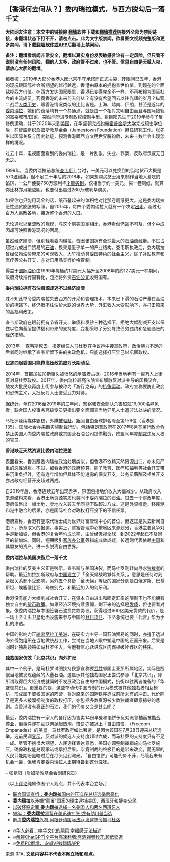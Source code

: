  <!-- 面包屑导航 --> <h2>【香港何去何从？】委内瑞拉模式，与西方脱勾后一落千丈</h2> <p class="notice"><b>大陆网友注意：本文中的链接除 <a href="https://github.com/bannedbook/fanqiang" >翻墙</a>软件下载和<a href="https://github.com/killgcd/justmysocks/blob/master/README.md">翻墙推荐</a>链接外全部为禁网链接，未翻墙状态下打不开，请勿点击。此为文字版禁闻，欲看图文视频完整版和更多禁闻，请下载<a href="https://github.com/bannedbook/fanqiang">翻墙软件或APP</a>后翻墙上禁闻网。</p><p>备注：翻墙看新闻非常安全，翻墙以真实身份发表敏感言论有一定风险，但只看不说则没有任何风险，翻的人太多，政府管不过来，也不管。信息自由是天赋人权，请放心大胆的翻墙。</b></p>  <div class="entry"> <p> </p> <p>编者按：2019年大部分<a href="https://www.bannedbook.org/bnews/tag/%e9%a6%99%e6%b8%af/" class="st_tag internal_tag" rel="tag" title="标签 香港 下的日志">香港</a>人因北京不守承诺而正式决裂，转眼间已五年，香港的现况跟国际社会所期望的越行越远，香港由原本的拥抱普世价值，到现在的全面敌视西方价值。在西方发达国家眼里，香港已变得完全不一样，不再被视为国际社会的主流成员。究竟香港的未来何去何从？有没有希望回去以往光辉的岁月？纵观二战后<span class='wp_keywordlink'><a href="https://www.bannedbook.org/forum3/topic1750.html" title="考古学禁区-被掩藏的人类历史" target="_blank">人类历史</a></span>，跟香港情况类似的比比皆是。上海、越南、伊朗，甚至是近年的<a href="https://www.bannedbook.org/bnews/tag/%e5%a7%94%e5%86%85%e7%91%9e%e6%8b%89/" class="st_tag internal_tag" rel="tag" title="标签 委内瑞拉 下的日志">委内瑞拉</a>，她们的衰落均有一个共通点，就是由一个相对文明自由而且与国际接轨的富裕城市/国家，突然间堕进专制政权控制手里。张昆阳先生于2019年参与了反修例运动，并于2020年来到<a href="https://www.bannedbook.org/bnews/tag/%e7%be%8e%e5%9b%bd/" class="st_tag internal_tag" rel="tag" title="标签 美国 下的日志">美国</a>，在华盛顿完成<a href="https://zh.wikipedia.org/wiki/%E7%BA%A6%E7%BF%B0%E6%96%AF%C2%B7%E9%9C%8D%E6%99%AE%E9%87%91%E6%96%AF%E5%A4%A7%E5%AD%A6">约翰霍普金斯大学</a>完成硕士学位后，在智库组织詹姆斯敦基金会（Jamestown Foundation）担任研究工作。张先生以国际关系与历史轨迹，预测香港跟西方文明世界脱钩后，未来十数年会出现怎样的境况。</p> <p>过去十年，电视画面看到的委内瑞拉，是一片乱象，失业、罪案、反政府示威无日无之。</p> <p>1999年，当委内瑞拉前总统<a href="https://www.bannedbook.org/bnews/tag/%e6%9f%a5%e9%9f%a6%e6%96%af/" class="st_tag internal_tag" rel="tag" title="标签 查韦斯 下的日志">查韦斯</a>上台时，一美元可以兑换到的当地货币大概是570<a href="https://www.federalreserve.gov/releases/g5/19990401/">玻利华</a>，但不足二十年后的2018年，如果想购买芝士用来制作当地人爱吃的馅饼，一公斤便要750万玻利华<a href="https://www.bbc.com/news/world-latin-america-45246409">才能买到</a>，仅相当于约一美元。买一卷厕纸，就算你比林郑月娥<a href="https://www.bbc.com/zhongwen/trad/chinese-news-38727836">聪明</a>，也要付出超过260万玻利华购买。</p> <p>如果你也只能用现金的话，纸币叠起来的体积绝对比那卷厕纸更大。这是委内瑞拉恶性通货膨胀的写照。自2015年，每四个委内瑞拉人就有一个决定<a href="https://unric.org/en/far-from-the-headlines-one-in-four-venezuelans-have-left-the-country/">出走</a>，超过七百万人离散各地，接近整个香港的人口。</p> <p>无论通胀以至流散的规模，与这个南美国家相比，香港看似仍遥不可及，但个中成因却可映照香港现况的困局。</p> <p>虽然经济崩溃，但别轻看委内瑞拉，皆因该国拥有全球最大的<a href="https://www.opec.org/opec_web/en/data_graphs/330.htm">石油蕴藏量</a>。不过占超过九成出口贸易的<a href="https://www.bannedbook.org/bnews/tag/%E7%9F%B3%E6%B2%B9/" class="st_tag internal_tag" rel="tag" title="标签 石油 下的日志">石油</a>，换来是近乎单一的产业结构。查韦斯执政后，委内瑞拉曾经仗赖油价带来的可观收入，大举推动具委国特色的社会主义，除了补贴教育和医疗等公共开支，亦对日用品实行价格管制。</p>  <p>得益于<a href="https://www.eia.gov/dnav/pet/hist/LeafHandler.ashx?n=PET&amp;s=F000000__3&amp;f=M">国际油价</a>由1999年每桶约12美元大幅升至2008年的约127美元一桶期间，政府持续推行国有化，包括将外资<a href="https://www.bannedbook.org/bnews/tag/%e7%9f%b3%e6%b2%b9%e5%85%ac%e5%8f%b8/" class="st_tag internal_tag" rel="tag" title="标签 石油公司 下的日志">石油公司</a>收归国有。</p> <p><strong>委内瑞拉拥有石油资源却逃不过经济崩溃</strong></p> <p>殊不知此举令委内瑞拉失去西方的开采和管理技术，本来已下滑的石油产量在高油价的掩饰下，终仍抵不住油价大跌的世界大势，外汇收入大受影响下，亦打击原来的高福利政策。</p> <p>查韦斯政府在眼前拥有节省开支、举债和发钞三种选择下，拒绝大幅削减开支以保住以往向基层提供福利带来的支持度，变相采取了分别导致债务违约和急剧通胀的经济措施。</p> <p>2013年， 查韦斯死去，指定继任人<a href="https://www.bannedbook.org/bnews/tag/%E9%A9%AC%E6%9D%9C%E7%BD%97/" class="st_tag internal_tag" rel="tag" title="标签 马杜罗 下的日志">马杜罗</a>在争议声中<a href="https://www.washingtonpost.com/world/hugo-chavez-heir-nicolas-maduro-leads-in-polls-ahead-of-vote/2013/04/14/334cd2ba-a54b-11e2-9e1c-bb0fb0c2edd9_story.html">接掌政府</a>，政治魅力不足的后者同时继承了查韦斯留下来的执政危机，只能选择打压异己以巩固政权。</p> <p><strong>民怨四起委国只能靠高压政策应对长期动乱</strong></p> <p>2014年，首都加拉加斯街头被愤怒的示威者占据。2016年当地再有一百万人<a href="http://edition.cnn.com/2016/09/01/americas/venezuela-protests/index.html">上街</a>反对马杜罗政权。2017年，委内瑞拉最高法院宣布解散反对派主导的国民议会，触发大批民众再度上街参与被称为「游行之母」的<a href="https://www.voanews.com/a/thousands-venezuelans-demonstrate-caracas-streets/3817432.html">抗争运动</a>。政府宣称要防止政变和恐怖主义，大批反对人士遭受武力对待。</p>  <p><a href="https://www.hrw.org/world-report/2022/country-chapters/venezuela">据统计</a>，单在2016至2019年的三年间，警察和安全部队杀害超过19,000名异见者，联合国人权事务高级专员更指出要全面调查当地异见人士遭非法处决的情况。</p> <p>马杜罗延续媒体霸权，外媒<a href="https://www.dw.com/zh-hant/%E5%A7%94%E5%85%A7%E7%91%9E%E6%8B%89%E7%B8%BD%E7%B5%B1%E6%8C%87%E8%B2%ACdw%E6%98%AF-%E7%B4%8D%E7%B2%B9%E5%AA%92%E9%AB%94/a-68452749">被驱赶</a>，<span class='wp_keywordlink_affiliate'><a href="https://www.bannedbook.org/" title="新闻">新闻</a></span>自由全球排名降至第156位（香港是135）。国际社会亦果断实施制裁行动，包括特朗普政府在2017年8月签署<a href="chrome-extension://efaidnbmnnnibpcajpcglclefindmkaj/https://ofac.treasury.gov/media/5476/download?inline">行政命令</a>禁止美国人向委内瑞拉政府或其国营石油公司提供融资，欧盟同年亦<a href="https://www.consilium.europa.eu/en/policies/venezuela/">制裁</a>违反人权的官员。</p> <p><strong>香港缺乏天然资源比委内瑞拉更差</strong></p> <p>表面看来，香港跟委内瑞拉政治处境类似，但香港不依赖天然资源出口，亦未见严重的恶性通胀。不过，细看香港的<a href="http://www.rfa.org/cantonese/news/htm/hk-salary-02142024090926.html?encoding=simplified">政府预算</a>，除了教育、医疗和福利等社会开支带来沉重负担外，还有连年增加但具体不能透露的保安开支，公务员薪酬及相关开支亦占政府经营开支超过两成。</p> <p>自2019年后，香港连续五年出现赤字，原因包括地价收入大幅减少。从政府收入来源结构来看，香港土地资源实质也类同于委内瑞拉的石油。过去一个财政年度，港府仅售出一幅土地，卖地收入较去年同期下跌超过八成。这是外资撤走、移民潮和港中融合的后果，亦是国际社会对政权打压投下的不信任票。</p> <p>港府宣称，香港有望取代瑞士成为世界财富管理中心的首位，但这正是失去新闻自由下，断章取义的报道。事实上，财富管理中心按地区来源划分，香港主要竞争对手是新加坡，但香港的<a href="http://www.bcg.com/publications/2023/global-wealth-report-resetting-the-course">复合年均成长率</a>，由曾经傲视全球，到2022年起已不及同区的新加坡。同时，短期吸引<a href="https://www.rfa.org/cantonese/commentaries/po/com-03062023083338.html?encoding=simplified">家族办公室</a>等措施成效成疑，长远则代表依赖<span class='wp_keywordlink_affiliate'><a href="https://www.bannedbook.org/" title="中国" target="_blank">中国</a></span>和其盟友的资产，进一步脱离自由世界。</p> <p><strong>委内瑞拉与美国决裂后一落千丈</strong></p>  <p>委内瑞拉的反美主义正是啓示。查韦斯与美国决裂，而马杜罗则转向寻求<a href="https://www.bannedbook.org/bnews/tag/%e7%8b%ac%e8%a3%81%e8%80%85/" class="st_tag internal_tag" rel="tag" title="标签 独裁者 下的日志">独裁者</a>的帮助。最近加拉加斯政府与<a href="https://www.bannedbook.org/bnews/tag/%E4%B8%AD%E5%9B%BD/" class="st_tag internal_tag" rel="tag" title="标签 中国 下的日志">中国</a><a href="https://www.rfa.org/cantonese/news/cn-visit-09132023224032.html?encoding=simplified">建立</a>了「全天候战略夥伴关系」，意思是任何时刻紧密关系都不受影响。另外五个具备「全天候」等级的国家分别是白俄罗斯、巴基斯坦、埃塞俄比亚、乌兹别克、和最近加入的匈牙利。</p> <p>香港没有能力大幅削减社会开支，在资本自由进出和固定汇率的限制下也不能拥有独立自主的<a href="https://www.facebook.com/hkmagovhk/posts/421923978638595/?_rdr">货币政策</a>。如果经济环境持续疲弱，剩下来的选择是<a href="https://www.rfa.org/cantonese/news/htm/hk-debt-02282024004318.html?encoding=simplified">发债</a>，但也要看对象。像委内瑞拉与中国签署石油换贷款协议，获得超过600亿美元贷款的代价，是一场上至让出卫星地面设施来参与中国的<a href="https://www.voachinese.com/a/china-moon-landing-20240615/7657345.html">登月项目</a>、下至总统也要「代言」华为手机的渗透。</p> <p>中国的影响力正<a href="https://www.realinstitutoelcano.org/en/work-document/new-propaganda-the-public-diplomacy-of-the-authoritarian-regimes-in-china-and-venezuela-wp/">输出至拉丁美洲</a>，在硬实力主导一国石油贸易的同时，亦擅于透过海外侨胞组织在当地做统战工作，尝试在当地人眼中塑造中国的正面形象。后果是同时让独裁领袖如马杜罗坐大，令他有信心跃进成区内霸权破坏该区的秩序。</p> <p><strong>独裁国家仿效「北京共识」向外扩张</strong></p> <p>其中一个例子，是马杜罗试图挟持民意宣称要<a href="https://www.wsj.com/world/americas/venezuela-deploys-military-to-oil-rich-guyanas-border-06613730">吞并</a>邻国圭亚那所属地区，实际是觊觎当地被发现蕴藏的大量石油。这显示其他独裁国家正尝试参照「北京共识」，即所谓取得巨大经济成就同时不发展政治自由的中国模式，抗衡以往两者兼备的「华盛顿共识」。更重要的是，这些举动代中国专制的行为模式被其他独裁者相互模仿，形成属于威权国家的阵营，将对原来的国际秩序造成前所未有的冲击。代价除了是更多人被漠视制度的政权打压，亦包括多数资源被少数独裁者肆意掠夺的悲剧。当香港没有真正的石油，我们的代价又会是甚么呢？</p> <p>最近，委内瑞拉有一家人的餐厅因为售卖14份早餐和馅饼予反对派领袖而被<a href="https://www.nytimes.com/2024/06/16/world/americas/venezuela-election-corozo-pando-empanadas.html">勒令停业</a>，但事件却在互联网掀起热潮，馅饼亦被冠上「自由馅饼」（Freedom Empanadas）的美誉。马杜罗政府如此著紧，是因为该国在7月28日迎来总统选举。选前民调<a href="https://www.as-coa.org/articles/poll-tracker-venezuelas-2024-presidential-election">显示</a>，反对派的候选人支持度超过六成，而马杜罗的支持度只有不足一成。尽管不抱很大期望，人民选择表达意愿，美国亦调整制裁措施向马杜罗施压，确保政权能兑现承诺或承担后果。毕竟制裁的终极目的是带来改变，而无辜的人民只能期盼黑暗过后在尽头见到曙光。「自由馅饼」可能代价不菲，尽管我未有机会一尝，但我肯定委内瑞拉人正期待尝到这分滋味。</p> <p>&#8211; 张昆阳（詹姆斯敦基金会副研究员）</p>  <p>（以上<span class='wp_keywordlink_affiliate'><a href="https://www.bannedbook.org/bnews/comments/" title="新闻评论" target="_blank">评论</a></span>纯属作者个人观点，并不代表本台立场。）</p> <!--<div id="taboola-mid-1"></div>--><ul class='op-related-articles' title='相关阅读'> <li><a href='https://www.bannedbook.org/bnews/renquan/20240918/2090108.html' target='_blank'>联合国调查组：<b>委内瑞拉</b>国内的压迫在总统选举后恶化</a></li> <li><a href='https://www.bannedbook.org/bnews/worldnews/20240915/2089063.html' target='_blank'><b>委内瑞拉</b>以涉嫌“颠覆”国家的理由逮捕美国、西班牙和捷克公民</a></li> <li><a href='https://www.bannedbook.org/bnews/worldnews/usa/20240915/2088823.html' target='_blank'>以破坏稳定罪 <b>委内瑞拉</b>逮捕一名美国人和两名西班牙人</a></li> <li><a href='https://www.bannedbook.org/bnews/cnnews/20240913/2087883.html' target='_blank'>WSJ：<b>委内瑞拉</b>黑帮在美迅速扩张 或有助川普当选</a></li> <li><a href='https://www.bannedbook.org/bnews/worldnews/20240907/2085438.html' target='_blank'>解决<b>委内瑞拉</b>危机 阿根廷请国际法庭发逮捕令抓马杜洛</a></li> </ul> <ul class="texttj"> <!--<li>🔥<a href="https://www.bannedbook.org/bnews/ssgc/20230219/1850782.html" target="_blank">法国犹太老板：神告诉我们，只有一位中国人能救人类</a></li>--> <li>🔥<a href="https://www.bannedbook.org/bnews/comments/20220220/1694796.html" target="_blank">华人必看：中华文化的飓风 幸福感无法描述</a></li> <li>🔥<a href="https://github.com/bannedbook/fanqiang/wiki/V2ray%E6%9C%BA%E5%9C%BA" target="_blank">解锁ChatGPT|全平台高速翻墙:高清视频秒开,超低延迟</a></li> <li>🔥<a href="https://github.com/bannedbook/fanqiang/wiki/%E7%A6%81%E9%97%BB%E7%BD%91%E5%AE%89%E5%8D%93%E7%BF%BB%E5%A2%99%E6%96%B0%E9%97%BBAPP" target="_blank">免费PC翻墙、安卓VPN翻墙APP</a></li> </ul><p>来源:RFA, <strong>文章内容并不代表本网立场和观点。</strong></p><a name='sharetosocial'></a> <div style="margin-bottom:5px;padding-bottom:5px;clear:both"> <div id="archive-pix-1" class="banner-ads"> <!-- AuctionX Display platform tag START --> <div id="27602x728x90x621x_ADSLOT1" clicktrack="%%CLICK_URL_ESC%%"></div>  <!-- AuctionX Display platform tag END --> </div> <div id="archive-pix-2" class="banner-ads"> <!-- AuctionX Display platform tag START --> <div id="27556x300x250x621x_ADSLOT1" clicktrack="%%CLICK_URL_ESC%%" style="margin:0 auto;text-align:center"></div>  <!-- AuctionX Display platform tag END --> </div> </div>  <div id="archive-pix-1" class="banner-ads"> <!-- AuctionX Display platform tag START --> <div id="27603x728x90x621x_ADSLOT1" clicktrack="%%CLICK_URL_ESC%%"></div>  <!-- AuctionX Display platform tag END --> </div> </div><!--END ENTRY--> 